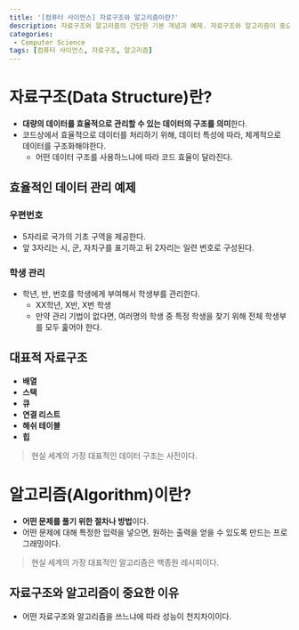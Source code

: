 ```yaml
---
title: '[컴퓨터 사이언스] 자료구조와 알고리즘이란?'
description: 자료구조와 알고리즘의 간단한 기본 개념과 예제. 자료구조와 알고리즘이 중요한 이유
categories:
 - Computer Science
tags: [컴퓨터 사이언스, 자료구조, 알고리즘]
---
```


# 자료구조(Data Structure)란?
- **대량의 데이터를 효율적으로 관리할 수 있는 데이터의 구조를 의미**한다.
- 코드상에서 효율적으로 데이터를 처리하기 위해, 데이터 특성에 따라, 체계적으로 데이터를 구조화해야한다.
    - 어떤 데이터 구조를 사용하느냐에 따라 코드 효율이 달라진다.

## 효율적인 데이터 관리 예제

### 우편번호
- 5자리로 국가의 기초 구역을 제공한다.
- 앞 3자리는 시, 군, 자치구를 표기하고 뒤 2자리는 일련 번호로 구성된다.

### 학생 관리
- 학년, 반, 번호를 학생에게 부여해서 학생부를 관리한다.
    - XX학년, X반, X번 학생
    - 만약 관리 기법이 없다면, 여러명의 학생 중 특정 학생을 찾기 위해 전체 학생부를 모두 훑어야 한다.

## 대표적 자료구조
- **배열**
- **스택**
- **큐**
- **연결 리스트**
- **해쉬 테이블**
- **힙**

> 현실 세계의 가장 대표적인 데이터 구조는 사전이다.

# 알고리즘(Algorithm)이란?
- **어떤 문제를 풀기 위한 절차나 방법**이다.
- 어떤 문제에 대해 특정한 입력을 넣으면, 원하는 출력을 얻을 수 있도록 만드는 프로그래밍이다.

> 현실 세계의 가장 대표적인 알고리즘은 백종원 레시피이다.

## 자료구조와 알고리즘이 중요한 이유
- 어떤 자료구조와 알고리즘을 쓰느냐에 따라 성능이 천지차이이다.